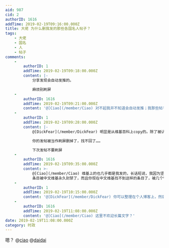 ```yaml
---
aid: 987
cid: 2
authorID: 1616
addTime: 2019-02-19T09:16:00.000Z
title: 大佬 为什么删我发的那些各国名人帖子？
tags:
    - 大佬
    - 国名
    - 人
    - 帖子
comments:
    -
        authorID: 1
        addTime: 2019-02-19T09:18:00.000Z
        content: |-
            分享发现会自动发推的。

            麻烦别刷屏
    -
        authorID: 1616
        addTime: 2019-02-19T09:21:00.000Z
        content: '@[Ciao](/member/Ciao) 对不起我并不知道会自动发推；我那些帖子还有没有继续保留的可能，贵站能不能容下那些帖子？'
    -
        authorID: 1
        addTime: 2019-02-19T09:28:00.000Z
        content: |-
            @[DickFear](/member/DickFear) 明显是从维基百科上copy的。除了被认为是恶意刷屏，本站不轻易删帖。

            你的发帖被当作刷屏删掉了，找不回了……

            下次发帖不要刷屏
    -
        authorID: 1616
        addTime: 2019-02-19T09:35:00.000Z
        content: >-
            @[Ciao](/member/Ciao) 维基上的也几乎都是我发的，长话短说，我因为坚持编写这样的 各国名人
            条目被中文维基永久封禁了，而且你现在中文维基找不到这样的条目了，被几个管理员恶意删除了。我假定你不是这几个管理员一伙的，目前中文维基社群比你想象的要黑暗。
    -
        authorID: 1
        addTime: 2019-02-19T10:15:00.000Z
        content: '@[DickFear](/member/DickFear) 你可以整理在个人博客上，然后把链接发这里。'
    -
        authorID: 1616
        addTime: 2019-02-19T11:08:00.000Z
        content: '@[Ciao](/member/Ciao) 这里不欢迎长篇文字？'
date: 2019-02-19T11:08:00.000Z
category: 时政
---
```


嗯？ @[ciao](/member/ciao) @[daidai](/member/daidai)
